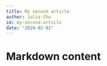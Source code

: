 ```yaml
---
title: My second article
author: Julia Chu
id: my-second-article
date: "2024-02-01"
---
```


# Markdown content